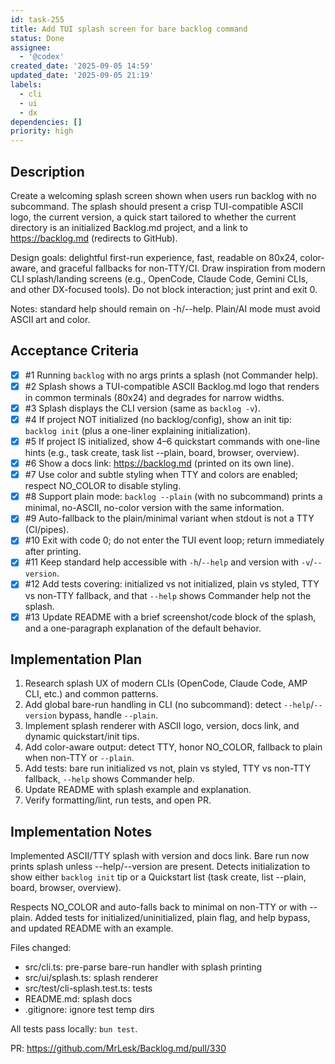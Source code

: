```yaml
---
id: task-255
title: Add TUI splash screen for bare backlog command
status: Done
assignee:
  - '@codex'
created_date: '2025-09-05 14:59'
updated_date: '2025-09-05 21:19'
labels:
  - cli
  - ui
  - dx
dependencies: []
priority: high
---
```


## Description

Create a welcoming splash screen shown when users run backlog with no subcommand. The splash should present a crisp TUI-compatible ASCII logo, the current version, a quick start tailored to whether the current directory is an initialized Backlog.md project, and a link to https://backlog.md (redirects to GitHub).

Design goals: delightful first-run experience, fast, readable on 80x24, color-aware, and graceful fallbacks for non-TTY/CI. Draw inspiration from modern CLI splash/landing screens (e.g., OpenCode, Claude Code, Gemini CLIs, and other DX-focused tools). Do not block interaction; just print and exit 0.

Notes: standard help should remain on -h/--help. Plain/AI mode must avoid ASCII art and color.

## Acceptance Criteria
<!-- AC:BEGIN -->
- [x] #1 Running `backlog` with no args prints a splash (not Commander help).
- [x] #2 Splash shows a TUI-compatible ASCII Backlog.md logo that renders in common terminals (80x24) and degrades for narrow widths.
- [x] #3 Splash displays the CLI version (same as `backlog -v`).
- [x] #4 If project NOT initialized (no backlog/config), show an init tip: `backlog init` (plus a one-liner explaining initialization).
- [x] #5 If project IS initialized, show 4–6 quickstart commands with one-line hints (e.g., task create, task list --plain, board, browser, overview).
- [x] #6 Show a docs link: https://backlog.md (printed on its own line).
- [x] #7 Use color and subtle styling when TTY and colors are enabled; respect NO_COLOR to disable styling.
- [x] #8 Support plain mode: `backlog --plain` (with no subcommand) prints a minimal, no-ASCII, no-color version with the same information.
- [x] #9 Auto-fallback to the plain/minimal variant when stdout is not a TTY (CI/pipes).
- [x] #10 Exit with code 0; do not enter the TUI event loop; return immediately after printing.
- [x] #11 Keep standard help accessible with `-h`/`--help` and version with `-v`/`--version`.
- [x] #12 Add tests covering: initialized vs not initialized, plain vs styled, TTY vs non-TTY fallback, and that `--help` shows Commander help not the splash.
- [x] #13 Update README with a brief screenshot/code block of the splash, and a one-paragraph explanation of the default behavior.
<!-- AC:END -->


## Implementation Plan

1. Research splash UX of modern CLIs (OpenCode, Claude Code, AMP CLI, etc.) and common patterns.
2. Add global bare-run handling in CLI (no subcommand): detect `--help`/`--version` bypass, handle `--plain`.
3. Implement splash renderer with ASCII logo, version, docs link, and dynamic quickstart/init tips.
4. Add color-aware output: detect TTY, honor NO_COLOR, fallback to plain when non-TTY or `--plain`.
5. Add tests: bare run initialized vs not, plain vs styled, TTY vs non-TTY fallback, `--help` shows Commander help.
6. Update README with splash example and explanation.
7. Verify formatting/lint, run tests, and open PR.


## Implementation Notes

Implemented ASCII/TTY splash with version and docs link. Bare run now prints splash unless --help/--version are present. Detects initialization to show either `backlog init` tip or a Quickstart list (task create, list --plain, board, browser, overview).

Respects NO_COLOR and auto-falls back to minimal on non-TTY or with --plain. Added tests for initialized/uninitialized, plain flag, and help bypass, and updated README with an example.

Files changed:
- src/cli.ts: pre-parse bare-run handler with splash printing
- src/ui/splash.ts: splash renderer
- src/test/cli-splash.test.ts: tests
- README.md: splash docs
- .gitignore: ignore test temp dirs

All tests pass locally: `bun test`.

PR: https://github.com/MrLesk/Backlog.md/pull/330
